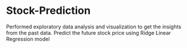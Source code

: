 # Stock-Prediction
Performed exploratory data analysis and visualization to get the insights from the past data. Predict the future stock price using Ridge Linear Regression model
